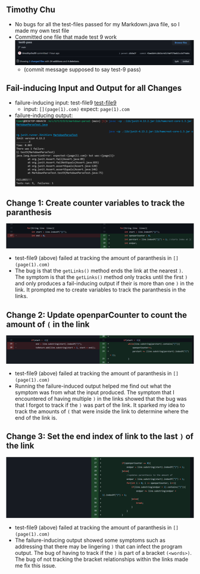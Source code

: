 ## Timothy Chu
* No bugs for all the test-files passed for my Markdown.java file, so I made my own test file
* Committed one file that made test 9 work
 ![](commitName.png)
    * (commit message supposed to say test-9 pass)
 
## Fail-inducing Input and Output for all Changes
- failure-inducing input: test-file9 [test-file9](https://raw.githubusercontent.com/timothychu99/markdown-parse/main/test-file9.md)
    - input: ``[](page(1).com)`` expect: ``page(1).com``
- failure-inducing output: ![ssss](test-9fail.png)

## Change 1: Create counter variables to track the paranthesis
 ![change1](parse1.png)
 * test-file9 (above) failed at tracking the amount of paranthesis in ``[](page(1).com)``
 * The bug is that the ``getLinks()`` method ends the link at the nearest ``)``. The symptom is that the  ``getLinks()`` method only tracks until the first ``)`` and only produces a fail-inducing output if their is more than one ``)`` in the link. It prompted me to create variables to track the paranthesis in the links.
 
## Change 2: Update openparCounter to count the amount of `(` in the link
 ![change2](parse2.png) 
 * test-file9 (above) failed at tracking the amount of paranthesis in ``[](page(1).com)``
 * Running the failure-induced output helped me find out what the symptom was from what the input produced. The symptom that I encountered of having multiple ``)`` in the links showed that the bug was that I forgot to track if the ``)`` was part of the link. It sparked my idea to track the amounts of ```(``` that were inside the link to determine where the end of the link is.

## Change 3: Set the end index of link to the last ``)`` of the link 
 ![change3](parse3.png)
 * test-file9 (above) failed at tracking the amount of paranthesis in ``[](page(1).com)``
 * The failure-inducing output showed some symptoms such as addressing that there may be lingering ``)`` that can infect the program output. The bug of having
to track if the ``)`` is part of a bracket ``(<words>)``. The bug of not tracking the bracket relationships within the links made me fix this issue.
